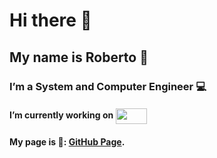 # Hi there 👋
## My name is Roberto 📛
### I’m a System and Computer Engineer 💻
#### I’m currently working on <img style="width:50; height:25px; vertical-align: middle;" src="https://www.gbm.net/wp-content/themes/baum-child/assets/images/logo-default.svg">
#### My page is 📝: [GitHub Page](https://robertokepp.github.io).

<!--
**R0BERT01991/R0BERT01991** is a ✨ _special_ ✨ repository because its `README.md` (this file) appears on your GitHub profile.

Here are some ideas to get you started:

- 🔭 I’m currently working on ...
- 🌱 I’m currently learning ...
- 👯 I’m looking to collaborate on ...
- 🤔 I’m looking for help with ...
- 💬 Ask me about ...
- 📫 How to reach me: ...
- 😄 Pronouns: ...
- ⚡ Fun fact: ...
-->
